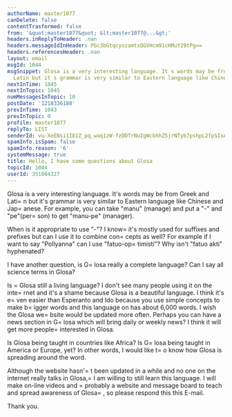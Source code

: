 ```yaml
---
authorName: master1077
canDelete: false
contentTrasformed: false
from: '&quot;master1077&quot; &lt;master1077@...&gt;'
headers.inReplyToHeader: .nan
headers.messageIdInHeader: PGc3bGtqcyszamtsQGVHcm91cHMuY29tPg==
headers.referencesHeader: .nan
layout: email
msgId: 1044
msgSnippet: Glosa is a very interesting language. It s words may be from Greek and
  Latin but it s grammar is very similar to Eastern language like Chinese and Japanese.
nextInTime: 1045
nextInTopic: 1045
numMessagesInTopic: 10
postDate: '1218336188'
prevInTime: 1043
prevInTopic: 0
profile: master1077
replyTo: LIST
senderId: vu-XeENsi1I81Z_pq_waq1zW-fzDDTrNuIgWcbhhZ5jrNTyb7pshpL2fpSIxAaz8P9Vn2AJ_zswp8L-Pk6TxmAAevbCVM88Z-1M
spamInfo.isSpam: false
spamInfo.reason: '6'
systemMessage: true
title: Hello, I have some questions about Glosa
topicId: 1044
userId: 351064327
---
```


Glosa is a very interesting language. It's words may be from Greek and
Lati=
n but it's grammar is very similar to Eastern language like
Chinese and Jap=
anese. For example, you can take "manu" (manage) and
put a "-" and "pe"(per=
son) to get "manu-pe" (manager).

When is it appropriate to use "-"? I know=
 it's mostly used for
suffixes and prefixes but can I use it to combine con=
cepts as well?
For example if I want to say "Pollyanna" can I use "fatuo-op=
timisti"?
Why isn't "fatuo akti" hyphenated?

I have another question, is G=
losa really a complete language? Can I
say all science terms in Glosa?

Is =
Glosa still a living language? I don't see many people using it on
the inte=
rnet and it's a shame because Glosa is a beautiful language. I
think it's e=
ven easier than Esperanto and Ido because you use simple
concepts to make b=
igger words and this language on has about 6,000
words. I wish the Glosa we=
bsite would be updated more often. Perhaps
you can have a news section in G=
losa which will bring daily or weekly
news? I think it will get more people=
 interested in Glosa.

Is Glosa being taught in countries like Africa? Is G=
losa being taught
in America or Europe, yet? In other words, I would like t=
o know how
Glosa is spreading around the word. 

Although the website hasn'=
t been updated in a while and no one on the
internet really talks in Glosa,=
 I am willing to still learn this
language. I will make on-line videos and =
probably a website and
message board to teach and spread awareness of Glosa=
, so please
respond this this E-mail.

Thank you.
 



